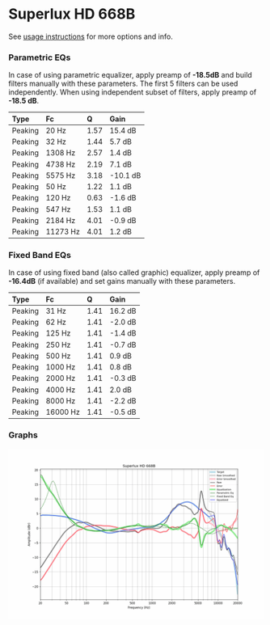 # Superlux HD 668B
See [usage instructions](https://github.com/jaakkopasanen/AutoEq#usage) for more options and info.

### Parametric EQs
In case of using parametric equalizer, apply preamp of **-18.5dB** and build filters manually
with these parameters. The first 5 filters can be used independently.
When using independent subset of filters, apply preamp of **-18.5 dB**.

| Type    | Fc       |    Q | Gain     |
|:--------|:---------|:-----|:---------|
| Peaking | 20 Hz    | 1.57 | 15.4 dB  |
| Peaking | 32 Hz    | 1.44 | 5.7 dB   |
| Peaking | 1308 Hz  | 2.57 | 1.4 dB   |
| Peaking | 4738 Hz  | 2.19 | 7.1 dB   |
| Peaking | 5575 Hz  | 3.18 | -10.1 dB |
| Peaking | 50 Hz    | 1.22 | 1.1 dB   |
| Peaking | 120 Hz   | 0.63 | -1.6 dB  |
| Peaking | 547 Hz   | 1.53 | 1.1 dB   |
| Peaking | 2184 Hz  | 4.01 | -0.9 dB  |
| Peaking | 11273 Hz | 4.01 | 1.2 dB   |

### Fixed Band EQs
In case of using fixed band (also called graphic) equalizer, apply preamp of **-16.4dB**
(if available) and set gains manually with these parameters.

| Type    | Fc       |    Q | Gain    |
|:--------|:---------|:-----|:--------|
| Peaking | 31 Hz    | 1.41 | 16.2 dB |
| Peaking | 62 Hz    | 1.41 | -2.0 dB |
| Peaking | 125 Hz   | 1.41 | -1.4 dB |
| Peaking | 250 Hz   | 1.41 | -0.7 dB |
| Peaking | 500 Hz   | 1.41 | 0.9 dB  |
| Peaking | 1000 Hz  | 1.41 | 0.8 dB  |
| Peaking | 2000 Hz  | 1.41 | -0.3 dB |
| Peaking | 4000 Hz  | 1.41 | 2.0 dB  |
| Peaking | 8000 Hz  | 1.41 | -2.2 dB |
| Peaking | 16000 Hz | 1.41 | -0.5 dB |

### Graphs
![](./Superlux%20HD%20668B.png)
